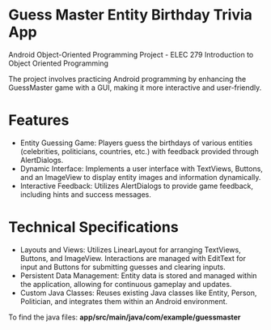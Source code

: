 # Guess Master Entity Birthday Trivia App
Android Object-Oriented Programming Project - ELEC 279 Introduction to Object Oriented Programming

The project involves practicing Android programming by enhancing the GuessMaster game with a GUI, making it more interactive and user-friendly.

# Features
- Entity Guessing Game: Players guess the birthdays of various entities (celebrities, politicians, countries, etc.) with feedback provided through AlertDialogs.
- Dynamic Interface: Implements a user interface with TextViews, Buttons, and an ImageView to display entity images and information dynamically.
- Interactive Feedback: Utilizes AlertDialogs to provide game feedback, including hints and success messages.

# Technical Specifications
- Layouts and Views: Utilizes LinearLayout for arranging TextViews, Buttons, and ImageView. Interactions are managed with EditText for input and Buttons for submitting guesses and clearing inputs.
- Persistent Data Management: Entity data is stored and managed within the application, allowing for continuous gameplay and updates.
- Custom Java Classes: Reuses existing Java classes like Entity, Person, Politician, and integrates them within an Android environment.

To find the java files: **app/src/main/java/com/example/guessmaster**
